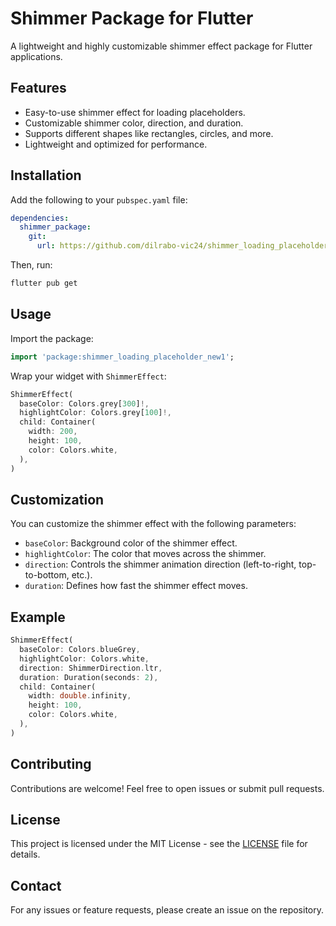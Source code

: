 # Shimmer Package for Flutter

A lightweight and highly customizable shimmer effect package for Flutter applications.

## Features

- Easy-to-use shimmer effect for loading placeholders.
- Customizable shimmer color, direction, and duration.
- Supports different shapes like rectangles, circles, and more.
- Lightweight and optimized for performance.

## Installation

Add the following to your `pubspec.yaml` file:

```yaml
dependencies:
  shimmer_package:
    git:
      url: https://github.com/dilrabo-vic24/shimmer_loading_placeholder.git
```

Then, run:

```sh
flutter pub get
```

## Usage

Import the package:

```dart
import 'package:shimmer_loading_placeholder_new1';
```

Wrap your widget with `ShimmerEffect`:

```dart
ShimmerEffect(
  baseColor: Colors.grey[300]!,
  highlightColor: Colors.grey[100]!,
  child: Container(
    width: 200,
    height: 100,
    color: Colors.white,
  ),
)
```

## Customization

You can customize the shimmer effect with the following parameters:

- `baseColor`: Background color of the shimmer effect.
- `highlightColor`: The color that moves across the shimmer.
- `direction`: Controls the shimmer animation direction (left-to-right, top-to-bottom, etc.).
- `duration`: Defines how fast the shimmer effect moves.

## Example

```dart
ShimmerEffect(
  baseColor: Colors.blueGrey,
  highlightColor: Colors.white,
  direction: ShimmerDirection.ltr,
  duration: Duration(seconds: 2),
  child: Container(
    width: double.infinity,
    height: 100,
    color: Colors.white,
  ),
)
```

## Contributing

Contributions are welcome! Feel free to open issues or submit pull requests.

## License

This project is licensed under the MIT License - see the [LICENSE](LICENSE) file for details.

## Contact

For any issues or feature requests, please create an issue on the repository.